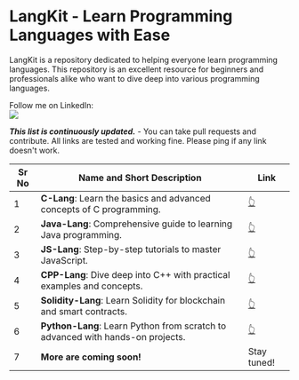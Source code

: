 # LangKit - Learn Programming Languages with Ease

LangKit is a repository dedicated to helping everyone learn programming languages. This repository is an excellent resource for beginners and professionals alike who want to dive deep into various programming languages. 

Follow me on LinkedIn:  
[![](https://img.shields.io/badge/LinkedIn-0077B5?style=for-the-badge&logo=linkedin&logoColor=white)](https://www.linkedin.com/in/ovishkh)

***This list is continuously updated.*** - You can take pull requests and contribute. All links are tested and working fine. Please ping if any link doesn't work.

| Sr No | Name and Short Description                                    | Link                                                         |
| ----- | ------------------------------------------------------------ | ------------------------------------------------------------ |
| 1     | **C-Lang**: Learn the basics and advanced concepts of C programming. | [👆](https://github.com/ovishkh/C-Lang)                      |
| 2     | **Java-Lang**: Comprehensive guide to learning Java programming. | [👆](https://github.com/ovishkh/Java-Lang)                   |
| 3     | **JS-Lang**: Step-by-step tutorials to master JavaScript.    | [👆](https://github.com/ovishkh/JS-Lang)                     |
| 4     | **CPP-Lang**: Dive deep into C++ with practical examples and concepts. | [👆](https://github.com/ovishkh/CPP-Lang)                    |
| 5     | **Solidity-Lang**: Learn Solidity for blockchain and smart contracts. | [👆](https://github.com/ovishkh/Solidity-Lang)               |
| 6     | **Python-Lang**: Learn Python from scratch to advanced with hands-on projects. | [👆](https://github.com/ovishkh/Python-Lang)                 |
| 7     | **More are coming soon!**                                    | Stay tuned!                                                  |
